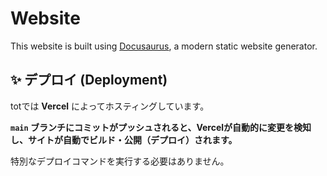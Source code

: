 # Website

This website is built using [Docusaurus](https://docusaurus.io/), a modern static website generator.


## ✨ デプロイ (Deployment)

totでは **Vercel** によってホスティングしています。

**`main` ブランチにコミットがプッシュされると、Vercelが自動的に変更を検知し、サイトが自動でビルド・公開（デプロイ）されます。**

特別なデプロイコマンドを実行する必要はありません。
